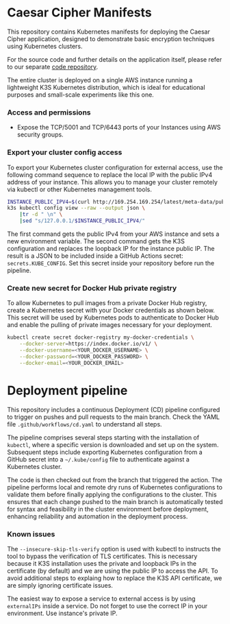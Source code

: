 # Caesar Cipher Manifests

This repository contains Kubernetes manifests for deploying the Caesar Cipher application, designed to demonstrate basic encryption techniques using Kubernetes clusters.

For the source code and further details on the application itself, please refer to our separate [code repository](https://github.com/cicerowordb/caesar-cipher-code). 

The entire cluster is deployed on a single AWS instance running a lightweight K3S Kubernetes distribution, which is ideal for educational purposes and small-scale experiments like this one.

### Access and permissions

* Expose the TCP/5001 and TCP/6443 ports of your Instances using AWS security groups.

### Export your cluster config access

To export your Kubernetes cluster configuration for external access, use the following command sequence to replace the local IP with the public IPv4 address of your instance. This allows you to manage your cluster remotely via kubectl or other Kubernetes management tools.

```bash
INSTANCE_PUBLIC_IPV4=$(curl http://169.254.169.254/latest/meta-data/public-ipv4)
k3s kubectl config view --raw --output json \
    |tr -d " \n" \
    |sed "s/127.0.0.1/$INSTANCE_PUBLIC_IPV4/"
```

The first command gets the public IPv4 from your AWS instance and sets a new environment variable. The second command gets the K3S configuration and replaces the loopback IP for the instance public IP. The result is a JSON to be included inside a GitHub Actions secret: `secrets.KUBE_CONFIG`. Set this secret inside your repository before run the pipeline.

### Create new secret for Docker Hub private registry

To allow Kubernetes to pull images from a private Docker Hub registry, create a Kubernetes secret with your Docker credentials as shown below. This secret will be used by Kubernetes pods to authenticate to Docker Hub and enable the pulling of private images necessary for your deployment.

```bash
kubectl create secret docker-registry my-docker-credentials \
    --docker-server=https://index.docker.io/v1/ \
    --docker-username=<YOUR_DOCKER_USERNAME> \
    --docker-password=<YOUR_DOCKER_PASSWORD> \
    --docker-email=<YOUR_DOCKER_EMAIL>
```

# Deployment pipeline

This repository includes a continuous Deployment (CD) pipeline configured to trigger on pushes and pull requests to the main branch. Check the YAML file `.github/workflows/cd.yaml` to understand all steps.

The pipeline comprises several steps starting with the installation of `kubectl`, where a specific version is downloaded and set up on the system. Subsequent steps include exporting Kubernetes configuration from a GitHub secret into a `~/.kube/config` file to authenticate against a Kubernetes cluster.

The code is then checked out from the branch that triggered the action. The pipeline performs local and remote dry runs of Kubernetes configurations to validate them before finally applying the configurations to the cluster. This ensures that each change pushed to the main branch is automatically tested for syntax and feasibility in the cluster environment before deployment, enhancing reliability and automation in the deployment process.

### Known issues

The `--insecure-skip-tls-verify` option is used with kubectl to instructs the tool to bypass the verification of TLS certificates. This is necessary because it K3S installation uses the private and loopback IPs in the certificate (by default) and we are using the public IP to access the API. To avoid additional steps to explaing how to replace the K3S API certificate, we are simply ignoring certificate issues.

The easiest way to expose a service to external access is by using `externalIPs` inside a service. Do not forget to use the correct IP in your environment. Use instance's private IP.
